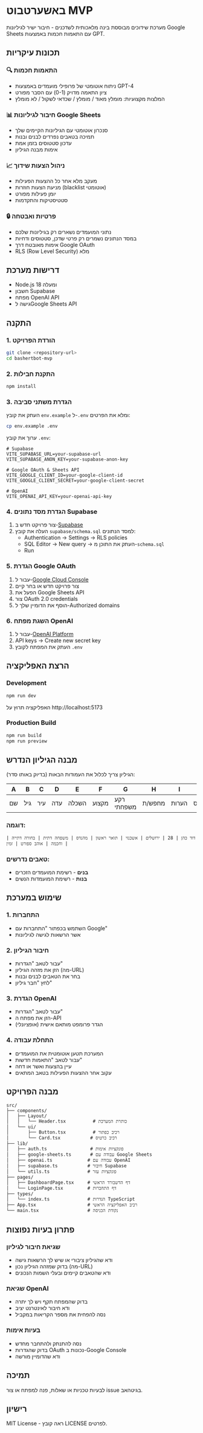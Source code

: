 # באשערטבוט MVP

מערכת שידוכים מבוססת בינה מלאכותית לשדכנים - חיבור ישיר לגיליונות Google Sheets עם התאמות חכמות באמצעות GPT.

## תכונות עיקריות

### 🔍 התאמות חכמות
- ניתוח אוטומטי של פרופילי מועמדים באמצעות GPT-4
- ציון התאמה מדויק (0-1) עם הסבר מפורט
- המלצות מקצועיות: מומלץ מאוד / מומלץ / שכדאי לשקול / לא מומלץ

### 📊 חיבור לגיליונות Google Sheets
- סנכרון אוטומטי עם הגיליונות הקיימים שלך
- תמיכה בטאבים נפרדים לבנים ובנות
- עדכון סטטוסים בזמן אמת
- אימות מבנה הגיליון

### 📈 ניהול הצעות שידוך
- מעקב מלא אחר כל ההצעות הפעילות
- מניעת הצעות חוזרות (blacklist אוטומטי)
- יומן פעילות מפורט
- סטטיסטיקות והתקדמות

### 🔒 פרטיות ואבטחה
- נתוני המועמדים נשארים רק בגיליונות שלכם
- במסד הנתונים נשמרים רק פרטי שדכן, סטטוסים ודחיות
- אימות מאובטח דרך Google OAuth
- RLS (Row Level Security) מלא

## דרישות מערכת

- Node.js 18 ומעלה
- חשבון Supabase
- מפתח OpenAI API
- גישה לGoogle Sheets API

## התקנה

### 1. הורדת הפרויקט
```bash
git clone <repository-url>
cd bashertbot-mvp
```

### 2. התקנת חבילות
```bash
npm install
```

### 3. הגדרת משתני סביבה
העתק את קובץ `env.example` ל-`.env` ומלא את הפרטים:

```bash
cp env.example .env
```

ערוך את קובץ `.env`:
```env
# Supabase
VITE_SUPABASE_URL=your-supabase-url
VITE_SUPABASE_ANON_KEY=your-supabase-anon-key

# Google OAuth & Sheets API
VITE_GOOGLE_CLIENT_ID=your-google-client-id
VITE_GOOGLE_CLIENT_SECRET=your-google-client-secret

# OpenAI
VITE_OPENAI_API_KEY=your-openai-api-key
```

### 4. הגדרת מסד נתונים Supabase
1. צור פרויקט חדש ב-[Supabase](https://supabase.com)
2. העלה את קובץ `supabase/schema.sql` למסד הנתונים:
   - Authentication → Settings → RLS policies
   - SQL Editor → New query → העתק את התוכן מ-`schema.sql`
   - Run

### 5. הגדרת Google OAuth
1. עבור ל-[Google Cloud Console](https://console.cloud.google.com)
2. צור פרויקט חדש או בחר קיים
3. הפעל את Google Sheets API
4. צור OAuth 2.0 credentials
5. הוסף את הדומיין שלך ל-Authorized domains

### 6. השגת מפתח OpenAI
1. עבור ל-[OpenAI Platform](https://platform.openai.com)
2. API keys → Create new secret key
3. העתק את המפתח לקובץ `.env`

## הרצת האפליקציה

### Development
```bash
npm run dev
```

האפליקציה תרוץ על http://localhost:5173

### Production Build
```bash
npm run build
npm run preview
```

## מבנה הגיליון הנדרש

הגיליון צריך לכלול את העמודות הבאות (בדיוק באותו סדר):

| A | B | C | D | E | F | G | H | I | J |
|---|---|---|---|---|---|---|---|---|---|
| שם | גיל | עיר | עדה | השכלה | מקצוע | רקע משפחתי | מחפש/ת | הערות | סטטוס |

### דוגמה:
```
| דוד כהן | 28 | ירושלים | אשכנזי | תואר ראשון | מהנדס | משפחה דתית | בחורה דתייה וחכמה | אוהב ספורט | זמין |
```

### טאבים נדרשים:
- **בנים** - רשימת המועמדים הזכרים
- **בנות** - רשימת המועמדות הנשים

## שימוש במערכת

### 1. התחברות
- השתמש בכפתור "התחברות עם Google"
- אשר הרשאות לגישה לגיליונות

### 2. חיבור הגיליון
- עבור לטאב "הגדרות"
- הזן את מזהה הגיליון (מה-URL)
- בחר את הטאבים לבנים ובנות
- לחץ "חבר גיליון"

### 3. הגדרת OpenAI
- עבור לטאב "הגדרות"
- הזן את מפתח ה-API
- הגדר פרומפט מותאם אישית (אופציונלי)

### 4. התחלת עבודה
- המערכת תטען אוטומטית את המועמדים
- עבור לטאב "התאמות חדשות"
- עיין בהצעות ואשר או דחה
- עקוב אחר ההצעות הפעילות בטאב המתאים

## מבנה הפרויקט

```
src/
├── components/
│   ├── Layout/
│   │   └── Header.tsx          # כותרת המערכת
│   └── ui/
│       ├── Button.tsx          # רכיב כפתור
│       └── Card.tsx           # רכיב כרטיס
├── lib/
│   ├── auth.ts                # פונקציות אימות
│   ├── google-sheets.ts       # עבודה עם Google Sheets
│   ├── openai.ts             # עבודה עם OpenAI
│   ├── supabase.ts           # חיבור Supabase
│   └── utils.ts              # פונקציות עזר
├── pages/
│   ├── DashboardPage.tsx     # דף הדשבורד הראשי
│   └── LoginPage.tsx         # דף התחברות
├── types/
│   └── index.ts              # הגדרות TypeScript
├── App.tsx                   # רכיב האפליקציה הראשי
└── main.tsx                  # נקודת הכניסה
```

## פתרון בעיות נפוצות

### שגיאת חיבור לגיליון
- ודא שהגיליון ציבורי או שיש לך הרשאות גישה
- בדוק שמזהה הגיליון נכון (מה-URL)
- ודא שהטאבים קיימים ובעלי השמות הנכונים

### שגיאת OpenAI
- בדוק שהמפתח תקף ויש לך יתרה
- ודא חיבור לאינטרנט יציב
- נסה להפחית את מספר הקריאות במקביל

### בעיות אימות
- נסה להתנתק ולהתחבר מחדש
- בדוק שהגדרות OAuth נכונות ב-Google Console
- ודא שהדומיין מורשה

## תמיכה

לבעיות טכניות או שאלות, פנה למפתח או צור issue בגיטהאב.

## רישיון

MIT License - ראה קובץ LICENSE לפרטים. 